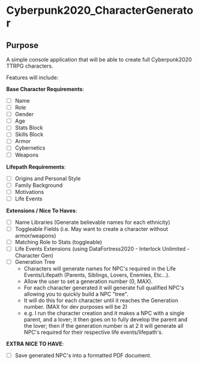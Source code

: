 # Cyberpunk2020_CharacterGenerator
## Purpose
A simple console application that will be able to create full Cyberpunk2020 TTRPG characters.

Features will include:

**Base Character Requirements**:
- [ ] Name
- [ ] Role
- [ ] Gender
- [ ] Age
- [ ] Stats Block
- [ ] Skills Block
- [ ] Armor
- [ ] Cybernetics
- [ ] Weapons

**Lifepath Requirements**:
- [ ] Origins and Personal Style
- [ ] Family Background
- [ ] Motivations
- [ ] Life Events

**Extensions / Nice To Haves**:
- [ ] Name Libraries (Generate believable names for each ethnicity)
- [ ] Toggleable Fields (i.e. May want to create a character without armor/weapons)
- [ ] Matching Role to Stats (toggleable)
- [ ] Life Events Extensions (using DataFortress2020 - Interlock Unlimited - Character Gen)
- [ ] Generation Tree
  - Characters will generate names for NPC's required in the Life Events/Lifepath (Parents, Siblings, Lovers, Enemies, Etc...).
  - Allow the user to set a generation number (0, MAX).
  - For each character generated it will generate full qualified NPC's allowing you to quickly build a NPC "tree".
  - It will do this for each character until it reaches the Generation number. (MAX for dev purposes will be 2)
  - e.g. I run the character creation and it makes a NPC with a single parent, and a lover; it then goes on to fully develop the parent and the lover; then if the generation number is at 2 it will generate all NPC's required for their respective life events/lifepath's.

**EXTRA NICE TO HAVE**:
- [ ] Save generated NPC's into a formatted PDF document.

